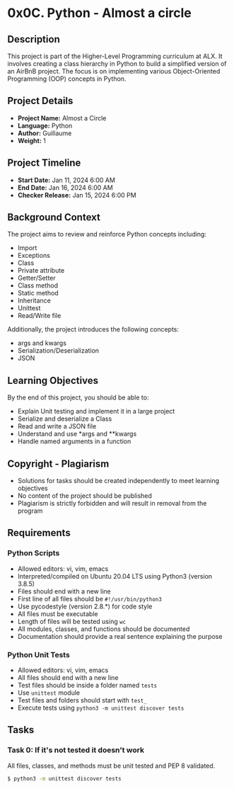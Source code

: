 # 0x0C. Python - Almost a circle

## Description
This project is part of the Higher-Level Programming curriculum at ALX. It involves creating a class hierarchy in Python to build a simplified version of an AirBnB project. The focus is on implementing various Object-Oriented Programming (OOP) concepts in Python.

## Project Details
- **Project Name:** Almost a Circle
- **Language:** Python
- **Author:** Guillaume
- **Weight:** 1

## Project Timeline
- **Start Date:** Jan 11, 2024 6:00 AM
- **End Date:** Jan 16, 2024 6:00 AM
- **Checker Release:** Jan 15, 2024 6:00 PM

## Background Context
The project aims to review and reinforce Python concepts including:
- Import
- Exceptions
- Class
- Private attribute
- Getter/Setter
- Class method
- Static method
- Inheritance
- Unittest
- Read/Write file

Additionally, the project introduces the following concepts:
- args and kwargs
- Serialization/Deserialization
- JSON

## Learning Objectives
By the end of this project, you should be able to:
- Explain Unit testing and implement it in a large project
- Serialize and deserialize a Class
- Read and write a JSON file
- Understand and use *args and **kwargs
- Handle named arguments in a function

## Copyright - Plagiarism
- Solutions for tasks should be created independently to meet learning objectives
- No content of the project should be published
- Plagiarism is strictly forbidden and will result in removal from the program

## Requirements
### Python Scripts
- Allowed editors: vi, vim, emacs
- Interpreted/compiled on Ubuntu 20.04 LTS using Python3 (version 3.8.5)
- Files should end with a new line
- First line of all files should be `#!/usr/bin/python3`
- Use pycodestyle (version 2.8.*) for code style
- All files must be executable
- Length of files will be tested using `wc`
- All modules, classes, and functions should be documented
- Documentation should provide a real sentence explaining the purpose

### Python Unit Tests
- Allowed editors: vi, vim, emacs
- All files should end with a new line
- Test files should be inside a folder named `tests`
- Use `unittest` module
- Test files and folders should start with `test_`
- Execute tests using `python3 -m unittest discover tests`

## Tasks
### Task 0: If it's not tested it doesn't work
All files, classes, and methods must be unit tested and PEP 8 validated.

```bash
$ python3 -m unittest discover tests

